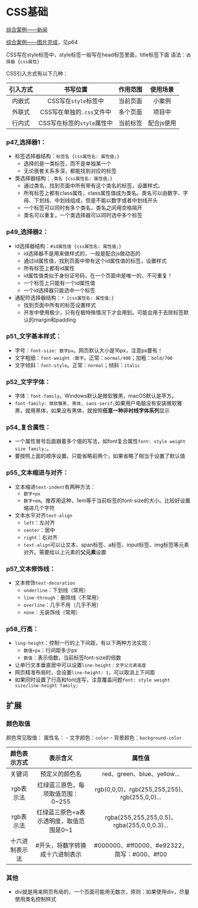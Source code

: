 # CSS基础

[综合案例——新闻](https://www.bilibili.com/video/BV1Kg411T7t9?p=62)

[综合案例——图片完成](https://www.bilibili.com/video/BV1Kg411T7t9?p=64)，见p64

CSS写在style标签中，style标签一般写在head标签里面，title标签下面
语法：`选择器 {css属性}`

CSS引入方式有以下几种：

| 引入方式 |          书写位置          | 作用范围 |  使用场景  |
| :------: | :------------------------: | :------: | :--------: |
|  内嵌式  |    CSS写在`style`标签中    | 当前页面 |   小案例   |
|  外联式  | CSS写在单独的`.css`文件中  | 多个页面 |   项目中   |
|  行内式  | CSS写在标签的`style`属性中 | 当前标签 | 配合js使用 |


### p47_选择器1：
- 标签选择器结构：`标签名 {css属性名: 属性值;}`
    - 选择的是一类标签，而不是单独某一个
    - 无论嵌套关系多深，都能找到对应的标签
- 类选择器结构：`.类名 {css属性名: 属性值;}`
    - 通过类名，找到页面中所有带有这个类名的标签，设置样式。
    - 所有标签上都有class属性，class属性值成为类名。类名可以由数字、字母、下划线、中划线组成，但是不能以数字或者中划线开头
    - 一个标签可以同时有多个类名，类名之间用空格隔开
    - 类名可以重复，一个类选择器可以同时选中多个标签
### p49_选择器2：
- id选择器结构：`#id属性值 {css属性名: 属性值;}`
    - id选择器不是用来做样式的，一般是配合js做动态的
    - 通过id属性值，找到页面中带有这个id属性值的标签，设置样式
    - 所有标签上都有id属性
    - id属性值类似于身份证号码，在一个页面中是唯一的，不可重复！
    - 一个标签上只能有一个id属性值
    - 一个id选择器只能选中一个标签
- 通配符选择器结构：`* {css属性名: 属性值;}`
    - 找到页面中所有的标签设置样式
    - 开发中使用极少，只有在极特殊情况下才会用到。可能会用于去除标签默认的margin和padding
### p51_文字基本样式：
- 字号：`font-size: 数字px`。网页默认大小是16px，注意px要有！
- 文字粗细：`font-weight :数字`。正常：`normal/400`；加粗：`bold/700`
- 文字倾斜：`font-style`。正常：`normal`；倾斜：`italic`
### p52_文字字体：
- 字体：`font-family`。Windows默认是微软雅黑，macOS默认是苹方。
- `font-family: 微软雅黑, 黑体, sans-serif;`如果用户电脑没有安装微软雅黑，就用黑体，如果没有黑体，就按照**任意一种非衬线字体系列**显示
### p54_复合属性：
- 一个属性冒号后面跟着多个值的写法，如font复合属性`font: style weight size family;`。
- 要按照上面的顺序设置。只能省略前两个，如果省略了相当于设置了默认值
### p55_文本缩进与对齐：
- 文本缩进`text-indent`有两种方法：
    - `数字+px`
    - `数字+em`。推荐用这种，1em等于当前标签的font-size的大小。比较好设置缩进几个字符
- 文本水平对齐`text-align`
    - `left`：左对齐
    - `center`：居中
    - `right`：右对齐
    - `text-align`可以让文本、span标签、a标签、input标签、img标签等元素对齐。需要给以上元素的**父元素**设置
### p57_文本修饰线：
- 文本修饰`text-decoration`
    - `underline`：下划线（常用）
    - `line-through`：删除线（不常用）
    - `overline`：几乎不用（几乎不用）
    - `none`：无装饰线（常用）
### p58_行高：
- `ling-height`：控制一行的上下间距，有以下两种方法实现：
    - `数值+px`：行间距多少px
    - `数值`：表示倍数，当前标签font-size的倍数
- 让单行文本垂直居中可以设置`line-height：文字父元素高度`
- 网页精准布局时，会设置`line-height: 1`，可以取消上下间距
- 如果同时设置了行高和font连写，注意覆盖问题`font: style weight size/line-height family;`


## 扩展

### 颜色取值
颜色常见取值：
属性名：
    - 文字颜色：`color`
    - 背景颜色：`background-color`

|  颜色表示方式  |                表示含义                 |                    属性值                     |
| :------------: | :-------------------------------------: | :-------------------------------------------: |
|     关键词     |             预定义的颜色名              |          red、green、blue、yellow...          |
|   rgb表示法    |    红绿蓝三原色，每项取值范围：0~255    | rgb(0,0,0)、rgb(255,255,255)、rgb(255,0,0)... |
|   rgb表示法    | 红绿蓝三原色+a表示透明度，取值范围是0~1 |  rgba(255,255,255,0.5)、rgba(255,0,0,0.3)...  |
| 十六进制表示法 |     #开头，将数字转换成十六进制表示     |  #000000、#ff0000、#e92322，简写：#000、#f00  |

### 其他
- div就是用来网页布局的，一个页面可能用无数次，原则：如果使用div，尽量使用类名控制样式